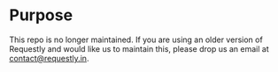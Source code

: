 # Purpose

This repo is no longer maintained. If you are using an older version of Requestly and would like us to maintain this, please drop us an email at contact@requestly.in.